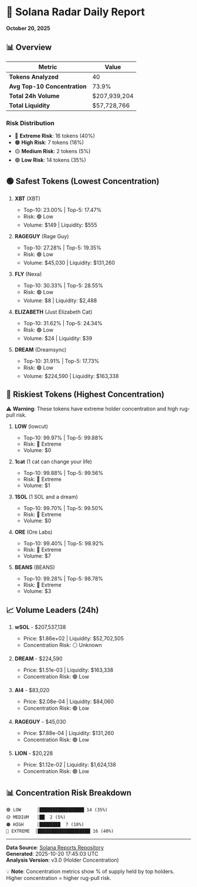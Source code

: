 # 🎯 Solana Radar Daily Report
**October 20, 2025**

## 📊 Overview

| Metric | Value |
|--------|-------|
| **Tokens Analyzed** | 40 |
| **Avg Top-10 Concentration** | 73.9% |
| **Total 24h Volume** | $207,939,204 |
| **Total Liquidity** | $57,728,766 |

### Risk Distribution
- 🔴 **Extreme Risk**: 16 tokens (40%)
- 🟠 **High Risk**: 7 tokens (18%)
- 🟡 **Medium Risk**: 2 tokens (5%)
- 🟢 **Low Risk**: 14 tokens (35%)

## 🟢 Safest Tokens (Lowest Concentration)

1. **XBT** (XBT)
   - Top-10: 23.00% | Top-5: 17.47%
   - Risk: 🟢 Low
   - Volume: $149 | Liquidity: $555

2. **RAGEGUY** (Rage Guy)
   - Top-10: 27.28% | Top-5: 19.35%
   - Risk: 🟢 Low
   - Volume: $45,030 | Liquidity: $131,260

3. **FLY** (Nexa)
   - Top-10: 30.33% | Top-5: 28.55%
   - Risk: 🟢 Low
   - Volume: $8 | Liquidity: $2,488

4. **ELIZABETH** (Just Elizabeth Cat)
   - Top-10: 31.62% | Top-5: 24.34%
   - Risk: 🟢 Low
   - Volume: $24 | Liquidity: $39

5. **DREAM** (Dreamsync)
   - Top-10: 31.91% | Top-5: 17.73%
   - Risk: 🟢 Low
   - Volume: $224,590 | Liquidity: $163,338

## 🔴 Riskiest Tokens (Highest Concentration)

⚠️ **Warning**: These tokens have extreme holder concentration and high rug-pull risk.

1. **LOW** (lowcut)
   - Top-10: 99.97% | Top-5: 99.88%
   - Risk: 🔴 Extreme
   - Volume: $0

2. **1cat** (1 cat can change your life)
   - Top-10: 99.88% | Top-5: 99.56%
   - Risk: 🔴 Extreme
   - Volume: $1

3. **1SOL** (1 SOL and a dream)
   - Top-10: 99.70% | Top-5: 99.50%
   - Risk: 🔴 Extreme
   - Volume: $0

4. **ORE** (Ore Labs)
   - Top-10: 99.40% | Top-5: 98.92%
   - Risk: 🔴 Extreme
   - Volume: $7

5. **BEANS** (BEANS)
   - Top-10: 99.28% | Top-5: 98.78%
   - Risk: 🔴 Extreme
   - Volume: $3

## 📈 Volume Leaders (24h)

1. **wSOL** - $207,537,138
   - Price: $1.86e+02 | Liquidity: $52,702,505
   - Concentration Risk: ⚪ Unknown

2. **DREAM** - $224,590
   - Price: $1.51e-03 | Liquidity: $163,338
   - Concentration Risk: 🟢 Low

3. **AI4** - $83,020
   - Price: $2.08e-04 | Liquidity: $84,060
   - Concentration Risk: 🟢 Low

4. **RAGEGUY** - $45,030
   - Price: $7.88e-04 | Liquidity: $131,260
   - Concentration Risk: 🟢 Low

5. **LION** - $20,228
   - Price: $1.12e-02 | Liquidity: $1,624,138
   - Concentration Risk: 🟢 Low

## 📊 Concentration Risk Breakdown

```
🟢 LOW      │█████████████████ 14 (35%)
🟡 MEDIUM   │██  2 (5%)
🟠 HIGH     │████████  7 (18%)
🔴 EXTREME  │████████████████████ 16 (40%)
```

---

**Data Source**: [Solana Reports Repository](https://github.com/stelios5791/sol-reports/)  
**Generated**: 2025-10-20 17:45:03 UTC  
**Analysis Version**: v3.0 (Holder Concentration)

💡 **Note**: Concentration metrics show % of supply held by top holders. Higher concentration = higher rug-pull risk.
